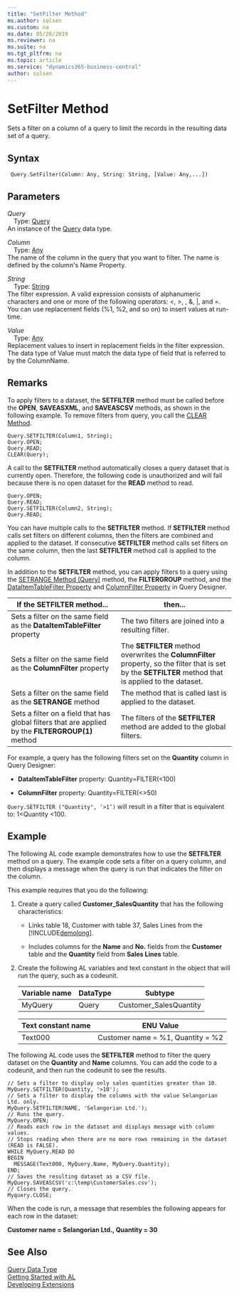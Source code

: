 ```yaml
---
title: "SetFilter Method"
ms.author: solsen
ms.custom: na
ms.date: 05/28/2019
ms.reviewer: na
ms.suite: na
ms.tgt_pltfrm: na
ms.topic: article
ms.service: "dynamics365-business-central"
author: solsen
---
```

[//]: # (START>DO_NOT_EDIT)
[//]: # (IMPORTANT:Do not edit any of the content between here and the END>DO_NOT_EDIT.)
[//]: # (Any modifications should be made in the .xml files in the ModernDev repo.)
# SetFilter Method
Sets a filter on a column of a query to limit the records in the resulting data set of a query.


## Syntax
```
 Query.SetFilter(Column: Any, String: String, [Value: Any,...])
```
## Parameters
*Query*  
&emsp;Type: [Query](query-data-type.md)  
An instance of the [Query](query-data-type.md) data type.  

*Column*  
&emsp;Type: [Any](../any/any-data-type.md)  
The name of the column in the query that you want to filter. The name is defined by the column's Name Property.
        
*String*  
&emsp;Type: [String](../string/string-data-type.md)  
The filter expression. A valid expression consists of alphanumeric characters and one or more of the following operators: \<, >, \, &, &#124;, and =. You can use replacement fields (%1, %2, and so on) to insert values at run-time.
        
*Value*  
&emsp;Type: [Any](../any/any-data-type.md)  
Replacement values to insert in replacement fields in the filter expression. The data type of Value must match the data type of field that is referred to by the ColumnName.  



[//]: # (IMPORTANT: END>DO_NOT_EDIT)

## Remarks  
 To apply filters to a dataset, the **SETFILTER** method must be called before the **OPEN**, **SAVEASXML**, and **SAVEASCSV** methods, as shown in the following example. To remove filters from query, you call the [CLEAR Method](../../methods/devenv-clear-method.md).  
  
```  
Query.SETFILTER(Column1, String);  
Query.OPEN;  
Query.READ;  
CLEAR(Query);  
```  
  
 A call to the **SETFILTER** method automatically closes a query dataset that is currently open. Therefore, the following code is unauthorized and will fail because there is no open dataset for the **READ** method to read.  
  
```  
Query.OPEN;  
Query.READ;  
Query.SETFILTER(Column2, String);  
Query.READ;  
```  
  
 You can have multiple calls to the **SETFILTER** method. If **SETFILTER** method calls set filters on different columns, then the filters are combined and applied to the dataset. If consecutive **SETFILTER** method calls set filters on the same column, then the last **SETFILTER** method call is applied to the column.  
  
 In addition to the **SETFILTER** method, you can apply filters to a query using the [SETRANGE Method \(Query\)](../../methods/devenv-setrange-method-query.md) method, the **FILTERGROUP** method, and the [DataItemTableFilter Property](../../properties/devenv-dataitemtable-filter-property.md) and [ColumnFilter Property](../../properties/devenv-columnfilter-property.md) in Query Designer.  
  
|If the **SETFILTER** method...|then...|  
|--------------------------------------|-------------|  
|Sets a filter on the same field as the **DataItemTableFilter** property|The two filters are joined into a resulting filter.|  
|Sets a filter on the same field as the **ColumnFilter** property|The **SETFILTER** method overwrites the **ColumnFilter** property, so the filter that is set by the **SETFILTER** method that is applied to the dataset.|  
|Sets a filter on the same field as the **SETRANGE** method|The method that is called last is applied to the dataset.|  
|Sets a filter on a field that has global filters that are applied by the **FILTERGROUP\(1\)** method|The filters of the **SETFILTER** method are added to the global filters.|  
  
 For example, a query has the following filters set on the **Quantity** column in Query Designer:  
  
-   **DataItemTableFilter** property: Quantity=FILTER\(\<100\)  
  
-   **ColumnFilter** property: Quantity=FILTER\(\<>50\)  
  
 `Query.SETFILTER ("Quantity", '>1’)` will result in a filter that is equivalent to: 1\<Quantity \<100.  
  
 <!--Links For more information about how to set filters in Query Designer, see [Understanding Query Filters](Understanding-Query-Filters.md).-->  
  
## Example  
 The following AL code example demonstrates how to use the **SETFILTER** method on a query. The example code sets a filter on a query column, and then displays a message when the query is run that indicates the filter on the column.  
  
 This example requires that you do the following:  
  
1.  Create a query called **Customer\_SalesQuantity** that has the following characteristics:  
  
    -   Links table 18, Customer with table 37, Sales Lines from the [!INCLUDE[demolong](../../includes/demolong_md.md)].  
  
    -   Includes columns for the **Name** and **No.** fields from the **Customer** table and the **Quantity** field from **Sales Lines** table.  
  
         <!--NAV For step-by-step instructions for creating this query, see [Walkthrough: Creating a Query to Link Two Tables](Walkthrough--Creating-a-Query-to-Link-Two-Tables.md).-->  
  
2.  Create the following AL variables and text constant in the object that will run the query, such as a codeunit.  
  
    |Variable name|DataType|Subtype|  
    |-------------------|--------------|-------------|  
    |MyQuery|Query|Customer\_SalesQuantity|  
  
    |Text constant name|ENU Value|  
    |------------------------|---------------|  
    |Text000|Customer name = %1, Quantity = %2|  
  
 The following AL code uses the **SETFILTER** method to filter the query dataset on the **Quantity** and **Name** columns. You can add the code to a codeunit, and then run the codeunit to see the results.  
  
```  
// Sets a filter to display only sales quantities greater than 10.  
MyQuery.SETFILTER(Quantity, '>10');  
// Sets a filter to display the columns with the value Selangorian Ltd. only.  
MyQuery.SETFILTER(NAME, 'Selangorian Ltd.');  
// Runs the query.  
MyQuery.OPEN;  
// Reads each row in the dataset and displays message with column values.  
// Stops reading when there are no more rows remaining in the dataset (READ is FALSE).  
WHILE MyQuery.READ DO  
BEGIN  
  MESSAGE(Text000, MyQuery.Name, MyQuery.Quantity);  
END;   
// Saves the resulting dataset as a CSV file.  
MyQuery.SAVEASCSV('c:\temp\CustomerSales.csv');  
// Closes the query.  
Myquery.CLOSE;  
```  
  
 When the code is run, a message that resembles the following appears for each row in the dataset:  
  
 **Customer name = Selangorian Ltd., Quantity = 30**

## See Also
[Query Data Type](query-data-type.md)  
[Getting Started with AL](../../devenv-get-started.md)  
[Developing Extensions](../../devenv-dev-overview.md)